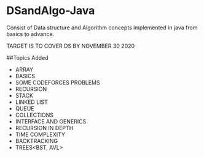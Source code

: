 # DSandAlgo-Java
Consist of Data structure and Algorithm concepts implemented in java from basics to advance. 

TARGET IS TO COVER DS BY NOVEMBER 30 2020

##Topics Added
-	ARRAY
-	BASICS
-	SOME CODEFORCES PROBLEMS
-	RECURSION
-	STACK
-	LINKED LIST
-	QUEUE
-	COLLECTIONS
-	INTERFACE AND GENERICS
-   RECURSION IN DEPTH
-	TIME COMPLEXITY
-	BACKTRACKING <recursioning but giving fallback condition>
-	TREES<BST, AVL> 



